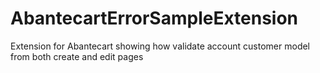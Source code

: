 # AbantecartErrorSampleExtension
Extension for Abantecart showing how validate account customer model from both create and edit pages
